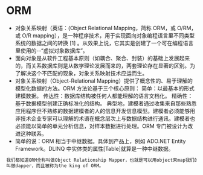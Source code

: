 # ORM

- 对象关系映射（英语：(Object Relational Mapping，简称 ORM，或 O/RM，或 O/R mapping），是一种程序技术，用于实现面向对象编程语言里不同类型系统的数据之间的转换 [1] 。从效果上说，它其实是创建了一个可在编程语言里使用的--“虚拟对象数据库”。
- 面向对象是从软件工程基本原则（如耦合、聚合、封装）的基础上发展起来的，而关系数据库则是从数学理论发展而来的，两套理论存在显著的区别。为了解决这个不匹配的现象，对象关系映射技术应运而生。
- 对象关系映射（Object-Relational Mapping）提供了概念性的、易于理解的模型化数据的方法。ORM 方法论基于三个核心原则： 简单：以最基本的形式建模数据。 传达性：数据库结构被任何人都能理解的语言文档化。 精确性：基于数据模型创建正确标准化的结构。 典型地，建模者通过收集来自那些熟悉应用程序但不熟练的数据建模者的人的信息开发信息模型。建模者必须能够用非技术企业专家可以理解的术语在概念层次上与数据结构进行通讯。建模者也必须能以简单的单元分析信息，对样本数据进行处理。ORM 专门被设计为改进这种联系。
- 简单的说：ORM 相当于中继数据。具体到产品上，例如 ADO.NET Entity Framework。DLINQ 中实体类的属性[Table]就算是一种中继数据。

```c#
我们都知道ORM全称叫做Object Relationship Mapper，也就是可以用object来map我们的db，而且市面上的orm框架有很多，其中有一个框架
叫做dapper，而且被称为the king of ORM。
```
